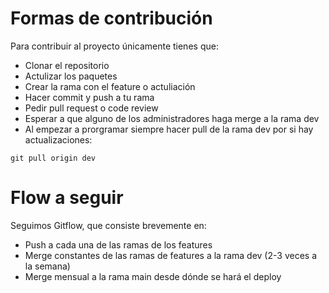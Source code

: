# Formas de contribución

Para contribuir al proyecto únicamente tienes que:

- Clonar el repositorio
- Actulizar los paquetes
- Crear la rama con el feature o actuliación
- Hacer commit y push a tu rama
- Pedir pull request o code review
- Esperar a que alguno de los administradores haga merge a la rama dev
- Al empezar a prorgramar siempre hacer pull de la rama dev por si hay actualizaciones:

```shell
git pull origin dev
````

# Flow a seguir 
Seguimos Gitflow, que consiste brevemente en:

- Push a cada una de las ramas de los features
- Merge constantes de las ramas de features a la rama dev (2-3 veces a la semana)
- Merge mensual a la rama main desde dónde se hará el deploy
